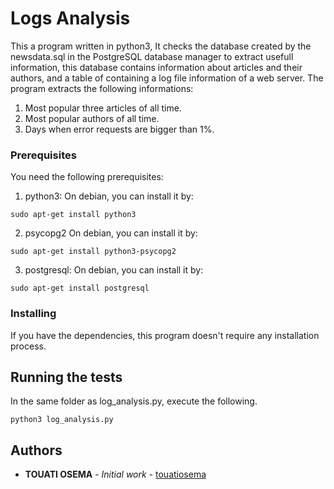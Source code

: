 # Logs Analysis
This a program written in python3, It checks the database created by the newsdata.sql in the PostgreSQL database manager to extract usefull information, this database contains information about articles and their authors, and a table of containing a log file information of a web server. The program extracts the following informations:
1. Most popular three articles of all time. 
2. Most popular authors of all time. 
3. Days when error requests are bigger than 1%.

### Prerequisites

You need the following prerequisites:

1. python3:
On debian, you can install it by:
```
sudo apt-get install python3
```
2. psycopg2
On debian, you can install it by:
```
sudo apt-get install python3-psycopg2
```
3. postgresql:
On debian, you can install it by:
```
sudo apt-get install postgresql
```
### Installing

If you have the dependencies, this program doesn't require any installation process.

## Running the tests

In the same folder as log_analysis.py, execute the following.

```
python3 log_analysis.py
```

## Authors

* **TOUATI OSEMA** - *Initial work* - [touatiosema](https://github.com/touatiosema)
